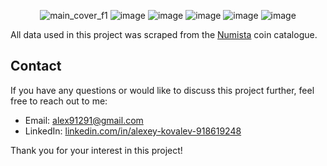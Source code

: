 <p align="center">
  <img src="https://github.com/AlxKovlv/CoinRarityML_DataScienseProject/assets/130834771/4522176e-120c-4c5f-8b7d-6a2b230cdc9a" alt="main_cover_f1">
  <img src="https://github.com/AlxKovlv/CoinRarityML_DataScienseProject/assets/130834771/b3003f7e-b53e-4ea0-bf69-306f9192cb27" alt="image">
  <img src="https://github.com/AlxKovlv/CoinRarityML_DataScienseProject/assets/130834771/489be230-33a9-4503-8a85-835252cd5b69" alt="image">
  <img src="https://github.com/AlxKovlv/CoinRarityML_DataScienseProject/assets/130834771/7832e053-9d49-44aa-bf91-7b1b5352cac5" alt="image">
  <img src="https://github.com/AlxKovlv/CoinRarityML_DataScienseProject/assets/130834771/c4ad0045-a438-4021-a3c8-efc8d4c8cf28" alt="image">
  <img src="https://github.com/AlxKovlv/CoinRarityML_DataScienseProject/assets/130834771/662c1f5c-4d03-45a4-a08f-a227a18cd59a" alt="image">
</p>

All data used in this project was scraped from the [Numista](https://en.numista.com/) coin catalogue.

## Contact

If you have any questions or would like to discuss this project further, feel free to reach out to me:

- Email: alex91291@gmail.com
- LinkedIn: [linkedin.com/in/alexey-kovalev-918619248](https://www.linkedin.com/in/alexey-kovalev-918619248)

Thank you for your interest in this project!

